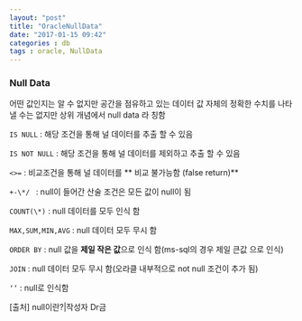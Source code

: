 ```yaml
---
layout: "post"
title: "OracleNullData"
date: "2017-01-15 09:42"
categories : db
tags : oracle, NullData
---
```



### Null Data

어떤 값인지는 알 수 없지만 공간을 점유하고 있는 데이터
값 자체의 정확한 수치를 나타낼 수는 없지만 상위 개념에서 null data 라 칭함

`IS NULL` : 해당 조건을 통해 널 데이터를 추출 할 수 있음

`IS NOT NULL` : 해당 조건을 통해 널 데이터를 제외하고 추출 할 수 있음

`<>=` : 비교조건을 통해 널 데이터를 ** 비교 불가능함 (false return)**

`+-\*/ ` : null이 들어간 산술 조건은 모든 값이 null이 됨

`COUNT(\*)` : null 데이터를 모두 인식 함

`MAX,SUM,MIN,AVG` : null 데이터 모두 무시 함

`ORDER BY` : null 값을 **제일 작은 값**으로 인식 함(ms-sql의 경우 제일 큰값 으로 인식)

`JOIN` : null 데이터 모두 무시 함(오라클 내부적으로 not null 조건이 추가 됨)

`‘’` :  null로 인식함


[출처] null이란?|작성자 Dr금
